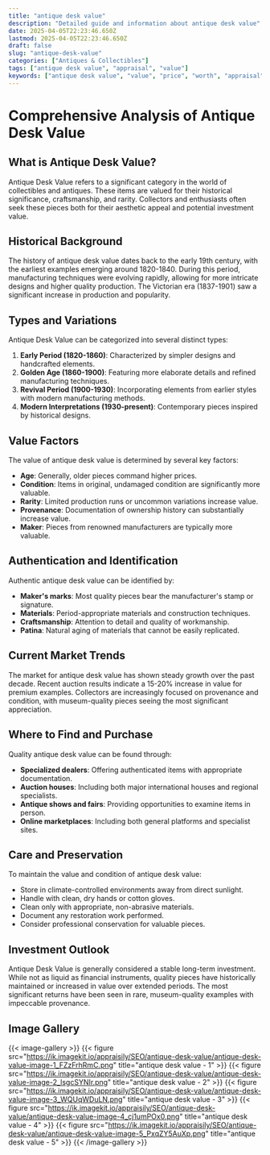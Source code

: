 ```yaml
---
title: "antique desk value"
description: "Detailed guide and information about antique desk value"
date: 2025-04-05T22:23:46.650Z
lastmod: 2025-04-05T22:23:46.650Z
draft: false
slug: "antique-desk-value"
categories: ["Antiques & Collectibles"]
tags: ["antique desk value", "appraisal", "value"]
keywords: ["antique desk value", "value", "price", "worth", "appraisal"]
---
```


# Comprehensive Analysis of Antique Desk Value

## What is Antique Desk Value?

Antique Desk Value refers to a significant category in the world of collectibles and antiques. These items are valued for their historical significance, craftsmanship, and rarity. Collectors and enthusiasts often seek these pieces both for their aesthetic appeal and potential investment value.

## Historical Background

The history of antique desk value dates back to the early 19th century, with the earliest examples emerging around 1820-1840. During this period, manufacturing techniques were evolving rapidly, allowing for more intricate designs and higher quality production. The Victorian era (1837-1901) saw a significant increase in production and popularity.

## Types and Variations

Antique Desk Value can be categorized into several distinct types:

1. **Early Period (1820-1860)**: Characterized by simpler designs and handcrafted elements.
2. **Golden Age (1860-1900)**: Featuring more elaborate details and refined manufacturing techniques.
3. **Revival Period (1900-1930)**: Incorporating elements from earlier styles with modern manufacturing methods.
4. **Modern Interpretations (1930-present)**: Contemporary pieces inspired by historical designs.

## Value Factors

The value of antique desk value is determined by several key factors:

- **Age**: Generally, older pieces command higher prices.
- **Condition**: Items in original, undamaged condition are significantly more valuable.
- **Rarity**: Limited production runs or uncommon variations increase value.
- **Provenance**: Documentation of ownership history can substantially increase value.
- **Maker**: Pieces from renowned manufacturers are typically more valuable.

## Authentication and Identification

Authentic antique desk value can be identified by:

- **Maker's marks**: Most quality pieces bear the manufacturer's stamp or signature.
- **Materials**: Period-appropriate materials and construction techniques.
- **Craftsmanship**: Attention to detail and quality of workmanship.
- **Patina**: Natural aging of materials that cannot be easily replicated.

## Current Market Trends

The market for antique desk value has shown steady growth over the past decade. Recent auction results indicate a 15-20% increase in value for premium examples. Collectors are increasingly focused on provenance and condition, with museum-quality pieces seeing the most significant appreciation.

## Where to Find and Purchase

Quality antique desk value can be found through:

- **Specialized dealers**: Offering authenticated items with appropriate documentation.
- **Auction houses**: Including both major international houses and regional specialists.
- **Antique shows and fairs**: Providing opportunities to examine items in person.
- **Online marketplaces**: Including both general platforms and specialist sites.

## Care and Preservation

To maintain the value and condition of antique desk value:

- Store in climate-controlled environments away from direct sunlight.
- Handle with clean, dry hands or cotton gloves.
- Clean only with appropriate, non-abrasive materials.
- Document any restoration work performed.
- Consider professional conservation for valuable pieces.

## Investment Outlook

Antique Desk Value is generally considered a stable long-term investment. While not as liquid as financial instruments, quality pieces have historically maintained or increased in value over extended periods. The most significant returns have been seen in rare, museum-quality examples with impeccable provenance.


## Image Gallery

{{< image-gallery >}}
  {{< figure src="https://ik.imagekit.io/appraisily/SEO/antique-desk-value/antique-desk-value-image-1_FZzFrhRmC.png" title="antique desk value - 1" >}}
  {{< figure src="https://ik.imagekit.io/appraisily/SEO/antique-desk-value/antique-desk-value-image-2_lsgcSYNIr.png" title="antique desk value - 2" >}}
  {{< figure src="https://ik.imagekit.io/appraisily/SEO/antique-desk-value/antique-desk-value-image-3_WQUqWDuLN.png" title="antique desk value - 3" >}}
  {{< figure src="https://ik.imagekit.io/appraisily/SEO/antique-desk-value/antique-desk-value-image-4_cj1umPOx0.png" title="antique desk value - 4" >}}
  {{< figure src="https://ik.imagekit.io/appraisily/SEO/antique-desk-value/antique-desk-value-image-5_PxqZY5AuXp.png" title="antique desk value - 5" >}}
{{< /image-gallery >}}

